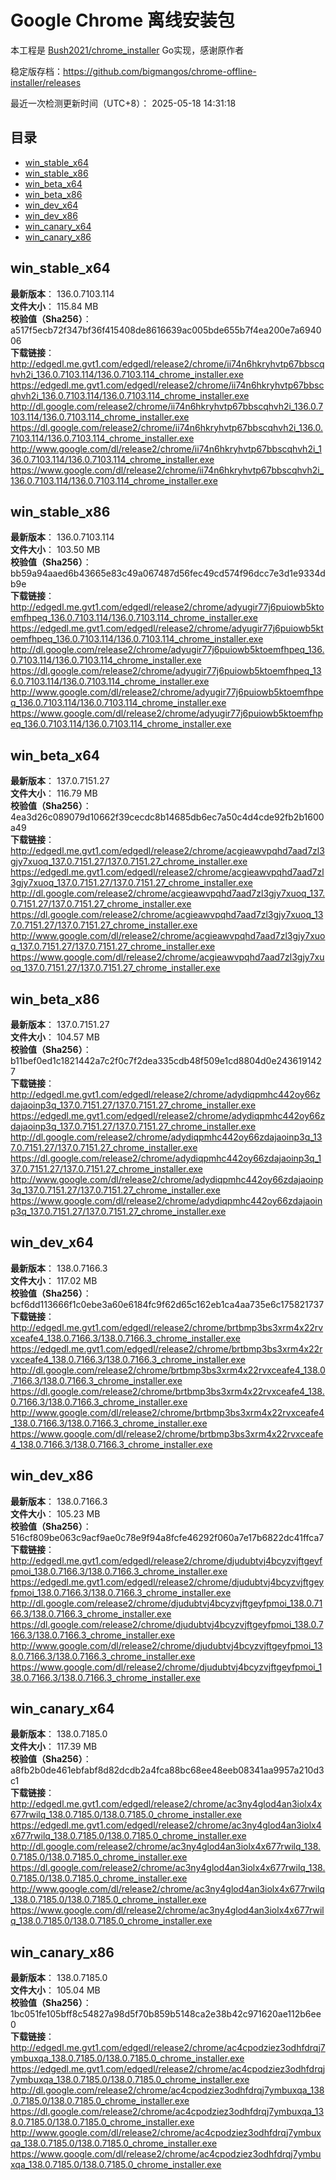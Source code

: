 # Google Chrome 离线安装包
本工程是 [Bush2021/chrome_installer](https://github.com/Bush2021/chrome_installer) Go实现，感谢原作者

稳定版存档：<https://github.com/bigmangos/chrome-offline-installer/releases>

最近一次检测更新时间（UTC+8）：
2025-05-18 14:31:18

## 目录
* [win_stable_x64](https://github.com/bigmangos/chrome-offline-installer?tab=readme-ov-file#win_stable_x64)
* [win_stable_x86](https://github.com/bigmangos/chrome-offline-installer?tab=readme-ov-file#win_stable_x86)
* [win_beta_x64](https://github.com/bigmangos/chrome-offline-installer?tab=readme-ov-file#win_beta_x64)
* [win_beta_x86](https://github.com/bigmangos/chrome-offline-installer?tab=readme-ov-file#win_beta_x86)
* [win_dev_x64](https://github.com/bigmangos/chrome-offline-installer?tab=readme-ov-file#win_dev_x64)
* [win_dev_x86](https://github.com/bigmangos/chrome-offline-installer?tab=readme-ov-file#win_dev_x86)
* [win_canary_x64](https://github.com/bigmangos/chrome-offline-installer?tab=readme-ov-file#win_canary_x64)
* [win_canary_x86](https://github.com/bigmangos/chrome-offline-installer?tab=readme-ov-file#win_canary_x86)

## win_stable_x64
**最新版本**： 136.0.7103.114  
**文件大小**： 115.84 MB  
**校验值（Sha256）**： a517f5ecb72f347bf36f415408de8616639ac005bde655b7f4ea200e7a694006  
**下载链接**：
http://edgedl.me.gvt1.com/edgedl/release2/chrome/ii74n6hkryhvtp67bbscqhvh2i_136.0.7103.114/136.0.7103.114_chrome_installer.exe
https://edgedl.me.gvt1.com/edgedl/release2/chrome/ii74n6hkryhvtp67bbscqhvh2i_136.0.7103.114/136.0.7103.114_chrome_installer.exe
http://dl.google.com/release2/chrome/ii74n6hkryhvtp67bbscqhvh2i_136.0.7103.114/136.0.7103.114_chrome_installer.exe
https://dl.google.com/release2/chrome/ii74n6hkryhvtp67bbscqhvh2i_136.0.7103.114/136.0.7103.114_chrome_installer.exe
http://www.google.com/dl/release2/chrome/ii74n6hkryhvtp67bbscqhvh2i_136.0.7103.114/136.0.7103.114_chrome_installer.exe
https://www.google.com/dl/release2/chrome/ii74n6hkryhvtp67bbscqhvh2i_136.0.7103.114/136.0.7103.114_chrome_installer.exe
## win_stable_x86
**最新版本**： 136.0.7103.114  
**文件大小**： 103.50 MB  
**校验值（Sha256）**： bb59a94aaed6b43665e83c49a067487d56fec49cd574f96dcc7e3d1e9334db9e  
**下载链接**：
http://edgedl.me.gvt1.com/edgedl/release2/chrome/adyugir77j6puiowb5ktoemfhpeq_136.0.7103.114/136.0.7103.114_chrome_installer.exe
https://edgedl.me.gvt1.com/edgedl/release2/chrome/adyugir77j6puiowb5ktoemfhpeq_136.0.7103.114/136.0.7103.114_chrome_installer.exe
http://dl.google.com/release2/chrome/adyugir77j6puiowb5ktoemfhpeq_136.0.7103.114/136.0.7103.114_chrome_installer.exe
https://dl.google.com/release2/chrome/adyugir77j6puiowb5ktoemfhpeq_136.0.7103.114/136.0.7103.114_chrome_installer.exe
http://www.google.com/dl/release2/chrome/adyugir77j6puiowb5ktoemfhpeq_136.0.7103.114/136.0.7103.114_chrome_installer.exe
https://www.google.com/dl/release2/chrome/adyugir77j6puiowb5ktoemfhpeq_136.0.7103.114/136.0.7103.114_chrome_installer.exe
## win_beta_x64
**最新版本**： 137.0.7151.27  
**文件大小**： 116.79 MB  
**校验值（Sha256）**： 4ea3d26c089079d10662f39cecdc8b14685db6ec7a50c4d4cde92fb2b1600a49  
**下载链接**：
http://edgedl.me.gvt1.com/edgedl/release2/chrome/acgieawvpqhd7aad7zl3gjy7xuoq_137.0.7151.27/137.0.7151.27_chrome_installer.exe
https://edgedl.me.gvt1.com/edgedl/release2/chrome/acgieawvpqhd7aad7zl3gjy7xuoq_137.0.7151.27/137.0.7151.27_chrome_installer.exe
http://dl.google.com/release2/chrome/acgieawvpqhd7aad7zl3gjy7xuoq_137.0.7151.27/137.0.7151.27_chrome_installer.exe
https://dl.google.com/release2/chrome/acgieawvpqhd7aad7zl3gjy7xuoq_137.0.7151.27/137.0.7151.27_chrome_installer.exe
http://www.google.com/dl/release2/chrome/acgieawvpqhd7aad7zl3gjy7xuoq_137.0.7151.27/137.0.7151.27_chrome_installer.exe
https://www.google.com/dl/release2/chrome/acgieawvpqhd7aad7zl3gjy7xuoq_137.0.7151.27/137.0.7151.27_chrome_installer.exe
## win_beta_x86
**最新版本**： 137.0.7151.27  
**文件大小**： 104.57 MB  
**校验值（Sha256）**： b11bef0ed1c1821442a7c2f0c7f2dea335cdb48f509e1cd8804d0e2436191427  
**下载链接**：
http://edgedl.me.gvt1.com/edgedl/release2/chrome/adydiqpmhc442oy66zdajaoinp3q_137.0.7151.27/137.0.7151.27_chrome_installer.exe
https://edgedl.me.gvt1.com/edgedl/release2/chrome/adydiqpmhc442oy66zdajaoinp3q_137.0.7151.27/137.0.7151.27_chrome_installer.exe
http://dl.google.com/release2/chrome/adydiqpmhc442oy66zdajaoinp3q_137.0.7151.27/137.0.7151.27_chrome_installer.exe
https://dl.google.com/release2/chrome/adydiqpmhc442oy66zdajaoinp3q_137.0.7151.27/137.0.7151.27_chrome_installer.exe
http://www.google.com/dl/release2/chrome/adydiqpmhc442oy66zdajaoinp3q_137.0.7151.27/137.0.7151.27_chrome_installer.exe
https://www.google.com/dl/release2/chrome/adydiqpmhc442oy66zdajaoinp3q_137.0.7151.27/137.0.7151.27_chrome_installer.exe
## win_dev_x64
**最新版本**： 138.0.7166.3  
**文件大小**： 117.02 MB  
**校验值（Sha256）**： bcf6dd113666f1c0ebe3a60e6184fc9f62d65c162eb1ca4aa735e6c175821737  
**下载链接**：
http://edgedl.me.gvt1.com/edgedl/release2/chrome/brtbmp3bs3xrm4x22rvxceafe4_138.0.7166.3/138.0.7166.3_chrome_installer.exe
https://edgedl.me.gvt1.com/edgedl/release2/chrome/brtbmp3bs3xrm4x22rvxceafe4_138.0.7166.3/138.0.7166.3_chrome_installer.exe
http://dl.google.com/release2/chrome/brtbmp3bs3xrm4x22rvxceafe4_138.0.7166.3/138.0.7166.3_chrome_installer.exe
https://dl.google.com/release2/chrome/brtbmp3bs3xrm4x22rvxceafe4_138.0.7166.3/138.0.7166.3_chrome_installer.exe
http://www.google.com/dl/release2/chrome/brtbmp3bs3xrm4x22rvxceafe4_138.0.7166.3/138.0.7166.3_chrome_installer.exe
https://www.google.com/dl/release2/chrome/brtbmp3bs3xrm4x22rvxceafe4_138.0.7166.3/138.0.7166.3_chrome_installer.exe
## win_dev_x86
**最新版本**： 138.0.7166.3  
**文件大小**： 105.23 MB  
**校验值（Sha256）**： 516cf809be063c9acf9ae0c78e9f94a8fcfe46292f060a7e17b6822dc41ffca7  
**下载链接**：
http://edgedl.me.gvt1.com/edgedl/release2/chrome/djudubtvj4bcyzvjftgeyfpmoi_138.0.7166.3/138.0.7166.3_chrome_installer.exe
https://edgedl.me.gvt1.com/edgedl/release2/chrome/djudubtvj4bcyzvjftgeyfpmoi_138.0.7166.3/138.0.7166.3_chrome_installer.exe
http://dl.google.com/release2/chrome/djudubtvj4bcyzvjftgeyfpmoi_138.0.7166.3/138.0.7166.3_chrome_installer.exe
https://dl.google.com/release2/chrome/djudubtvj4bcyzvjftgeyfpmoi_138.0.7166.3/138.0.7166.3_chrome_installer.exe
http://www.google.com/dl/release2/chrome/djudubtvj4bcyzvjftgeyfpmoi_138.0.7166.3/138.0.7166.3_chrome_installer.exe
https://www.google.com/dl/release2/chrome/djudubtvj4bcyzvjftgeyfpmoi_138.0.7166.3/138.0.7166.3_chrome_installer.exe
## win_canary_x64
**最新版本**： 138.0.7185.0  
**文件大小**： 117.39 MB  
**校验值（Sha256）**： a8fb2b0de461ebfabf8d82dcdb2a4fca88bc68ee48eeb08341aa9957a210d3c1  
**下载链接**：
http://edgedl.me.gvt1.com/edgedl/release2/chrome/ac3ny4glod4an3iolx4x677rwilq_138.0.7185.0/138.0.7185.0_chrome_installer.exe
https://edgedl.me.gvt1.com/edgedl/release2/chrome/ac3ny4glod4an3iolx4x677rwilq_138.0.7185.0/138.0.7185.0_chrome_installer.exe
http://dl.google.com/release2/chrome/ac3ny4glod4an3iolx4x677rwilq_138.0.7185.0/138.0.7185.0_chrome_installer.exe
https://dl.google.com/release2/chrome/ac3ny4glod4an3iolx4x677rwilq_138.0.7185.0/138.0.7185.0_chrome_installer.exe
http://www.google.com/dl/release2/chrome/ac3ny4glod4an3iolx4x677rwilq_138.0.7185.0/138.0.7185.0_chrome_installer.exe
https://www.google.com/dl/release2/chrome/ac3ny4glod4an3iolx4x677rwilq_138.0.7185.0/138.0.7185.0_chrome_installer.exe
## win_canary_x86
**最新版本**： 138.0.7185.0  
**文件大小**： 105.04 MB  
**校验值（Sha256）**： 1bc051fe105bff8c54827a98d5f70b859b5148ca2e38b42c971620ae112b6ee0  
**下载链接**：
http://edgedl.me.gvt1.com/edgedl/release2/chrome/ac4cpodziez3odhfdrqj7ymbuxqa_138.0.7185.0/138.0.7185.0_chrome_installer.exe
https://edgedl.me.gvt1.com/edgedl/release2/chrome/ac4cpodziez3odhfdrqj7ymbuxqa_138.0.7185.0/138.0.7185.0_chrome_installer.exe
http://dl.google.com/release2/chrome/ac4cpodziez3odhfdrqj7ymbuxqa_138.0.7185.0/138.0.7185.0_chrome_installer.exe
https://dl.google.com/release2/chrome/ac4cpodziez3odhfdrqj7ymbuxqa_138.0.7185.0/138.0.7185.0_chrome_installer.exe
http://www.google.com/dl/release2/chrome/ac4cpodziez3odhfdrqj7ymbuxqa_138.0.7185.0/138.0.7185.0_chrome_installer.exe
https://www.google.com/dl/release2/chrome/ac4cpodziez3odhfdrqj7ymbuxqa_138.0.7185.0/138.0.7185.0_chrome_installer.exe
